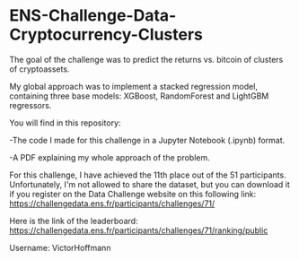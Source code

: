 # ENS-Challenge-Data-Cryptocurrency-Clusters

The goal of the challenge was to predict the returns vs. bitcoin of clusters of cryptoassets. 

My global approach was to implement a stacked regression model, containing three base models: XGBoost, RandomForest and LightGBM regressors.

You will find in this repository:

-The code I made for this challenge in a Jupyter Notebook (.ipynb) format.

-A PDF explaining my whole approach of the problem.

For this challenge, I have achieved the 11th place out of the 51 participants. Unfortunately, I'm not allowed to share the dataset, but you can download it if you register on the Data Challenge website on this following link: https://challengedata.ens.fr/participants/challenges/71/

Here is the link of the leaderboard: https://challengedata.ens.fr/participants/challenges/71/ranking/public

Username: VictorHoffmann

